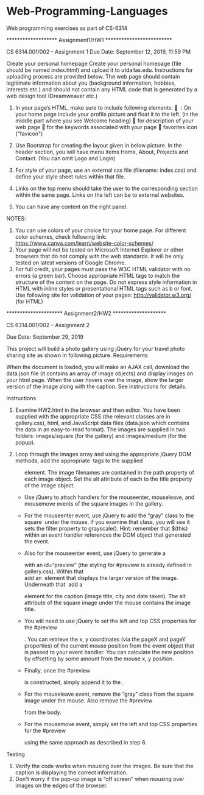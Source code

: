 # Web-Programming-Languages
Web programming exercises as part of CS-6314

******************* Assignment1/HW1 *************************

CS 6314.001/002 - Assignment 1
Due Date: September 12, 2019, 11:59 PM

Create your personal homepage
Create your personal homepage  (file should be named index.html) and upload it to utdallas.edu. Instructions for uploading process are provided below.
The web page should contain legitimate information about you (background information, hobbies, interests etc.) and should not contain any HTML code that is generated by a web design tool (Dreamweaver etc.)
1. In your page’s HTML, make sure to include following elements:
	<img> : On your home page include your profile picture and float it to the left. (in the middle part where you see Welcome heading)
	<meta> for description of your web page
	<meta> for the keywords associated with your page
	favorites icon ("favicon")

2. Use Bootstrap for creating the layout given in below picture.  In the header section, you will have menu items Home, About, Projects and Contact. (You can omit Logo and Login) 
 
3. For style of your page, use an external css file (filename: index.css) and define your style sheet rules within that file.
4. Links on the top menu should take the user to the corresponding section within the same page. Links on the left can be to external websites.
5. You can have any content on the right panel.

NOTES:
1. You can use colors of your choice for your home page.  For different color schemes, check following link: https://www.canva.com/learn/website-color-schemes/
2. Your page will not be tested on Microsoft Internet Explorer or other browsers that do not comply with the web standards. It will be only tested on latest versions of Google Chrome.
3. For full credit, your pages must pass the W3C HTML validator with no errors (a green bar). Choose appropriate HTML tags to match the structure of the content on the page. Do not express style information in HTML with inline styles or presentational HTML tags such as b or font.
Use following site for validation of your pages:
http://validator.w3.org/ (for HTML)


********************* Assignment2/HW2 ********************

CS 6314.001/002 – Assignment 2

Due Date: September 29, 2019

This project will build a photo gallery using jQuery for your travel photo sharing site as shown in following picture.
Requirements

When the document is loaded, you will make an AJAX call, download the data.json file (it contains an array of image objects) and display images on your html page. When the user hovers over the image, show the larger version of the image along with the caption. See instructions for details.

Instructions

1.	Examine HW2.html in the browser and then editor. You have been supplied with the appropriate CSS (the relevant classes are in gallery.css), html, and JavaScript data files (data.json which contains the data in an easy-to-read format). The images are supplied in two folders: images/square (for the gallery) and images/medium (for the popup).
2.	Loop through the images array and using the appropriate jQuery DOM methods, add the appropriate <img> tags to the supplied <ul class=“gallery”> element. The image filenames are contained in the path property of each image object. Set the alt attribute of each <img>to the title property of the image object.
3.	Use jQuery to attach handlers for the mouseenter, mouseleave, and mousemove events of the square images in the gallery.
4.	For the mouseenter event, use jQuery to add the “gray” class to the square <img> under the mouse. If you examine that class, you will see it sets the filter property to grayscale(). Hint: remember that $(this) within an event handler references the DOM object that generated the event.
5.	Also for the mouseenter event, use jQuery to generate a <div> with an id=“preview” (the styling for #preview is already defined in gallery.css). Within that <div> add an <img> element that displays the larger version of the image. Underneath that <img> add a <p>element for the caption (image title, city and date taken). The alt attribute of the square image under the mouse contains the image title. 

6.	You will need to use jQuery to set the left and top CSS properties for the #preview<div>. You can retrieve the x, y coordinates (via the pageX and pageY properties) of the current mouse position from the event object that is passed to your event handler. You can calculate the new position by offsetting by some amount from the mouse x, y position.
7.	Finally, once the #preview <div> is constructed, simply append it to the <body>.
8.	For the mouseleave event, remove the “gray” class from the square image under the mouse. Also remove the #preview<div> from the body.
9.	For the mousemove event, simply set the left and top CSS properties for the #preview <div> using the same approach as described in step 6.

Testing

1.	Verify the code works when mousing over the images. Be sure that the caption is displaying the correct information.
2.	Don't worry if the pop-up image is “off screen” when mousing over images on the edges of the browser.



